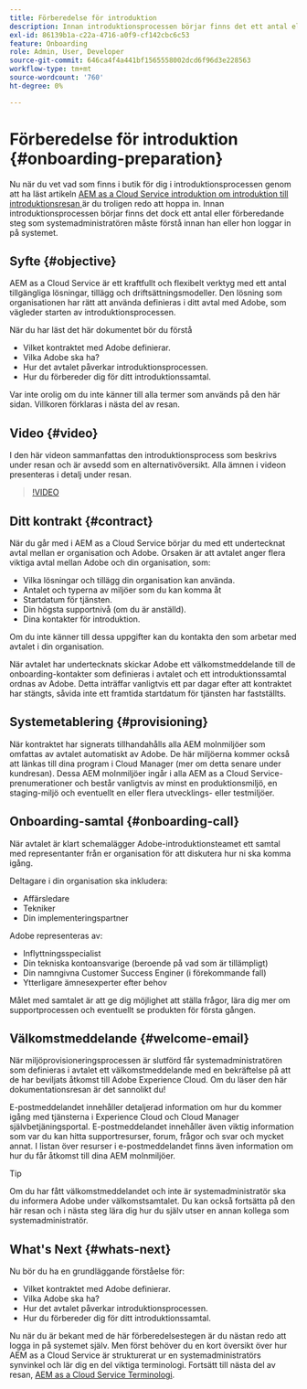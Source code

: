 ```yaml
---
title: Förberedelse för introduktion
description: Innan introduktionsprocessen börjar finns det ett antal eller förberedande steg som systemadministratören måste förstå innan han eller hon loggar in på systemet.
exl-id: 86139b1a-c22a-4716-a0f9-cf142cbc6c53
feature: Onboarding
role: Admin, User, Developer
source-git-commit: 646ca4f4a441bf1565558002dcd6f96d3e228563
workflow-type: tm+mt
source-wordcount: '760'
ht-degree: 0%

---
```


# Förberedelse för introduktion {#onboarding-preparation}

Nu när du vet vad som finns i butik för dig i introduktionsprocessen genom att ha läst artikeln [AEM as a Cloud Service introduktion om introduktion till introduktionsresan ](overview.md) är du troligen redo att hoppa in. Innan introduktionsprocessen börjar finns det dock ett antal eller förberedande steg som systemadministratören måste förstå innan han eller hon loggar in på systemet.

## Syfte {#objective}

AEM as a Cloud Service är ett kraftfullt och flexibelt verktyg med ett antal tillgängliga lösningar, tillägg och driftsättningsmodeller. Den lösning som organisationen har rätt att använda definieras i ditt avtal med Adobe, som vägleder starten av introduktionsprocessen.

När du har läst det här dokumentet bör du förstå

* Vilket kontraktet med Adobe definierar.
* Vilka Adobe ska ha?
* Hur det avtalet påverkar introduktionsprocessen.
* Hur du förbereder dig för ditt introduktionssamtal.

Var inte orolig om du inte känner till alla termer som används på den här sidan. Villkoren förklaras i nästa del av resan.

## Video {#video}

I den här videon sammanfattas den introduktionsprocess som beskrivs under resan och är avsedd som en alternativöversikt. Alla ämnen i videon presenteras i detalj under resan.

>[!VIDEO](https://video.tv.adobe.com/v/336959/?quality=12&learn=on)

## Ditt kontrakt {#contract}

När du går med i AEM as a Cloud Service börjar du med ett undertecknat avtal mellan er organisation och Adobe. Orsaken är att avtalet anger flera viktiga avtal mellan Adobe och din organisation, som:

* Vilka lösningar och tillägg din organisation kan använda.
* Antalet och typerna av miljöer som du kan komma åt
* Startdatum för tjänsten.
* Din högsta supportnivå (om du är anställd).
* Dina kontakter för introduktion.

Om du inte känner till dessa uppgifter kan du kontakta den som arbetar med avtalet i din organisation.

När avtalet har undertecknats skickar Adobe ett välkomstmeddelande till de onboarding-kontakter som definieras i avtalet och ett introduktionssamtal ordnas av Adobe. Detta inträffar vanligtvis ett par dagar efter att kontraktet har stängts, såvida inte ett framtida startdatum för tjänsten har fastställts.

## Systemetablering {#provisioning}

När kontraktet har signerats tillhandahålls alla AEM molnmiljöer som omfattas av avtalet automatiskt av Adobe. De här miljöerna kommer också att länkas till dina program i Cloud Manager (mer om detta senare under kundresan). Dessa AEM molnmiljöer ingår i alla AEM as a Cloud Service-prenumerationer och består vanligtvis av minst en produktionsmiljö, en staging-miljö och eventuellt en eller flera utvecklings- eller testmiljöer.

## Onboarding-samtal {#onboarding-call}

När avtalet är klart schemalägger Adobe-introduktionsteamet ett samtal med representanter från er organisation för att diskutera hur ni ska komma igång.

Deltagare i din organisation ska inkludera:

* Affärsledare
* Tekniker
* Din implementeringspartner

Adobe representeras av:

* Inflyttningsspecialist
* Din tekniska kontoansvarige (beroende på vad som är tillämpligt)
* Din namngivna Customer Success Enginer (i förekommande fall)
* Ytterligare ämnesexperter efter behov

Målet med samtalet är att ge dig möjlighet att ställa frågor, lära dig mer om supportprocessen och eventuellt se produkten för första gången.

## Välkomstmeddelande {#welcome-email}

När miljöprovisioneringsprocessen är slutförd får systemadministratören som definieras i avtalet ett välkomstmeddelande med en bekräftelse på att de har beviljats åtkomst till Adobe Experience Cloud. Om du läser den här dokumentationsresan är det sannolikt du!

E-postmeddelandet innehåller detaljerad information om hur du kommer igång med tjänsterna i Experience Cloud och Cloud Manager självbetjäningsportal. E-postmeddelandet innehåller även viktig information som var du kan hitta supportresurser, forum, frågor och svar och mycket annat. I listan över resurser i e-postmeddelandet finns även information om hur du får åtkomst till dina AEM molnmiljöer.

>[!TIP]
>
>Om du har fått välkomstmeddelandet och inte är systemadministratör ska du informera Adobe under välkomstsamtalet. Du kan också fortsätta på den här resan och i nästa steg lära dig hur du själv utser en annan kollega som systemadministratör.

## What&#39;s Next {#whats-next}

Nu bör du ha en grundläggande förståelse för:

* Vilket kontraktet med Adobe definierar.
* Vilka Adobe ska ha?
* Hur det avtalet påverkar introduktionsprocessen.
* Hur du förbereder dig för ditt introduktionssamtal.

Nu när du är bekant med de här förberedelsestegen är du nästan redo att logga in på systemet själv. Men först behöver du en kort översikt över hur AEM as a Cloud Service är strukturerat ur en systemadministratörs synvinkel och lär dig en del viktiga terminologi. Fortsätt till nästa del av resan, [AEM as a Cloud Service Terminologi](terminology.md).
